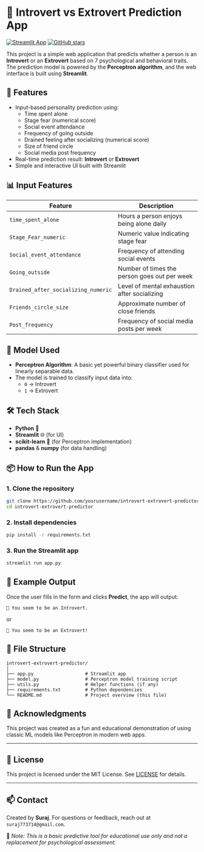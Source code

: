 
# 🧠 Introvert vs Extrovert Prediction App
[![Streamlit App](https://static.streamlit.io/badges/streamlit_badge_black_white.svg)](https://book-recommendations-web.streamlit.app/)
[![GitHub stars](https://img.shields.io/github/stars/Git-Suraj-hub/Introvert-And-Extrovert?style=social)](https://github.com/Git-Suraj-hub/Introvert-And-Extrovert.git)

This project is a simple web application that predicts whether a person is an **Introvert** or an **Extrovert** based on 7 psychological and behavioral traits. The prediction model is powered by the **Perceptron algorithm**, and the web interface is built using **Streamlit**.

## 🚀 Features

- Input-based personality prediction using:
  - Time spent alone
  - Stage fear (numerical score)
  - Social event attendance
  - Frequency of going outside
  - Drained feeling after socializing (numerical score)
  - Size of friend circle
  - Social media post frequency
- Real-time prediction result: **Introvert** or **Extrovert**
- Simple and interactive UI built with Streamlit

## 📊 Input Features

| Feature                        | Description                                                |
|-------------------------------|------------------------------------------------------------|
| `time_spent_alone`            | Hours a person enjoys being alone daily                    |
| `Stage_Fear_numeric`          | Numeric value indicating stage fear     |
| `Social_event_attendance`     | Frequency of attending social events                       |
| `Going_outside`               | Number of times the person goes out per week               |
| `Drained_after_socializing_numeric` | Level of mental exhaustion after socializing  |
| `Friends_circle_size`         | Approximate number of close friends                        |
| `Post_frequency`              | Frequency of social media posts per week                   |

## 🧠 Model Used

- **Perceptron Algorithm**: A basic yet powerful binary classifier used for linearly separable data.
- The model is trained to classify input data into:
  - `0` → Introvert  
  - `1` → Extrovert

## 🛠️ Tech Stack

- **Python** 🐍
- **Streamlit** 🌐 (for UI)
- **scikit-learn** 🤖 (for Perceptron implementation)
- **pandas** & **numpy** (for data handling)

## 📦 How to Run the App

### 1. Clone the repository

```bash
git clone https://github.com/yourusername/introvert-extrovert-predictor.git
cd introvert-extrovert-predictor
```

### 2. Install dependencies

```bash
pip install -r requirements.txt
```

### 3. Run the Streamlit app

```bash
streamlit run app.py
```

## 🧪 Example Output

Once the user fills in the form and clicks **Predict**, the app will output:
```
🔮 You seem to be an Introvert.
```
or
```
🎉 You seem to be an Extrovert!
```

## 📁 File Structure

```
introvert-extrovert-predictor/
│
├── app.py                   # Streamlit app
├── model.py                 # Perceptron model training script
├── utils.py                 # Helper functions (if any)
├── requirements.txt         # Python dependencies
└── README.md                # Project overview (this file)
```

## 🙌 Acknowledgments

This project was created as a fun and educational demonstration of using classic ML models like Perceptron in modern web apps.

---
## 📄 License

This project is licensed under the MIT License. See [LICENSE](LICENSE) for details.

---

## 📫 Contact

Created by **Suraj**. For questions or feedback, reach out at `suraj773714@gmail.com`.


🧩 *Note: This is a basic predictive tool for educational use only and not a replacement for psychological assessment.*
